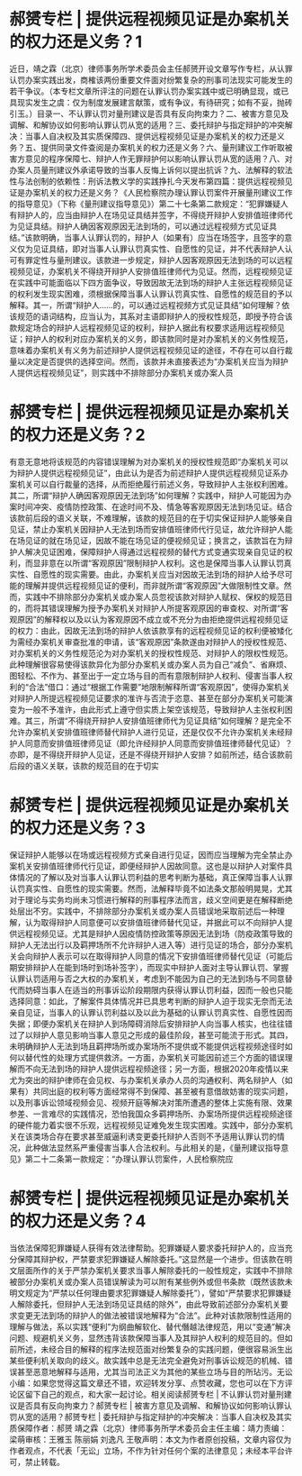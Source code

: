 # 郝赟专栏 | 提供远程视频见证是办案机关的权力还是义务？1

近日，靖之霖（北京）律师事务所学术委员会主任郝赟开设文章写作专栏，从认罪认罚办案实践出发，商榷该两份重要文件面对纷繁复杂的刑事司法现实可能发生的若干争议。（本专栏文章所评注的问题在认罪认罚办案实践中或已明确显现，或已具现实发生之虞：仅为制度发展建言献策，或有争议，有待研究；如有不妥，抛砖引玉。）目录一、不认罪认罚对量刑建议是否具有反向拘束力？二、被害方意见及调解、和解协议如何影响认罪认罚从宽的适用？三、委托辩护与指定辩护的冲突解决：当事人自决权及其实质保障四、提供远程视频见证是办案机关的权力还是义务？五、提供同录文件查阅是办案机关的权力还是义务？六、量刑建议工作听取被害方意见的程序保障七、辩护人作无罪辩护何以影响认罪认罚从宽的适用？八、对办案人员量刑建议外承诺导致的当事人反悔上诉何以提出抗诉？九、法解释的软法性与法创制的依赖性：刑诉法教义学的实践挣扎今天发布第四篇：提供远程视频见证是办案机关的权力还是义务？《人民检察院办理认罪认罚案件开展量刑建议工作的指导意见》（下称《量刑建议指导意见》）第二十七条第二款规定：“犯罪嫌疑人有辩护人的，应当由辩护人在场见证具结并签字，不得绕开辩护人安排值班律师代为见证具结。辩护人确因客观原因无法到场的，可以通过远程视频方式见证具结。”该款明确，当事人认罪认罚的，辩护人（如果有）应当在场签字，且签字的意义仅为见证具结，即对当事人认罪认罚真实性、自愿性的见证，并不代表辩护人认可有罪定性与量刑建议。该款进一步规定，辩护人因客观原因无法到场的可以远程视频见证，办案机关不得绕开辩护人安排值班律师代为见证。然而，远程视频见证在实践中可能面临以下四方面争议，导致因故无法到场的辩护人主张远程视频见证的权利发生现实困难，须根据保障当事人认罪认罚真实性、自愿性的规范目的予以解释。其一，所谓“辩护人……的，可以通过远程视频方式见证具结”如何理解？依该规范的语词结构，应当认为，其系对主语即辩护人的授权性规范，即授予符合该款规定场合的辩护人远程视频见证的权利，辩护人据此有权要求适用远程视频见证；辩护人的权利对应办案机关的义务，即该款同时是对办案机关的义务性规范，意味着办案机关有义务为前述辩护人提供远程视频见证的途径，不存在可以自行裁量以决定是否提供的选择空间。然而，该款并未直接表述为“办案机关应当为辩护人提供远程视频见证”，则实践中不排除部分办案机关或办案人员

# 郝赟专栏 | 提供远程视频见证是办案机关的权力还是义务？2

有意无意地将该规范的内容错误理解为对办案机关的授权性规范即“办案机关可以为辩护人提供远程视频见证”，由此认为是否为前述辩护人提供远程视频见证系办案机关可以自行裁量的选择，从而拒绝履行前述义务，导致辩护人主张权利困难。其二，所谓“辩护人确因客观原因无法到场”如何理解？实践中，辩护人可能因为办案时间冲突、疫情防控政策、在途时间不及、情急等客观原因无法到场见证。结合该款前后段的语义关联，不难理解，该款的规范目的在于切实保证辩护人能够亲自见证，禁止办案机关因辩护人无法到场而安排值班律师代行见证，故允许辩护人能在场见证的就在场见证，因故不能在场见证的便视频见证；换言之，该款旨在为辩护人解决见证困难，保障辩护人得通过远程视频的替代方式变通实现亲自见证的权利，而显非意在以所谓“客观原因”限制辩护人权利。这也是保障当事人认罪认罚真实性、自愿性的现实需要。由此，办案机关应当对因故无法到场的辩护人给予尽可能的理解并提供远程视频见证的便利，而非就所谓“客观原因”大做限制性文章。然而，实践中不排除部分办案机关或办案人员忽视该款对辩护人赋权、保权的规范目的，而将其错误理解为授予办案机关对辩护人所提客观原因的审查权、对所谓“客观原因”的解释权以及以认为客观原因不成立或不充分为由拒绝提供远程视频见证的权力：由此，因故无法到场的辩护人依该款享有的远程视频见证的权利便被矮化为需经办案机关审查批准的申请，该“客观原因”条款遂由对辩护人的授权性规范、对办案机关的义务性规范沦为对办案机关的授权性规范、对辩护人的限权性规范。此种理解很容易使得该款异化为部分办案机关或办案人员为自己“减负”、省麻烦、图轻松、不作为、甚至出于一定立场与目的而有意限制辩护人权利、侵害当事人权利的“合法”借口：通过“根据工作需要”地限制解释所谓“客观原因”，使得办案机关对辩护人所提远程视频见证要求的准许与否流于恣意、甚至在部分办案机关可能演变为一般不予准许，由此形式上遵守但实质上架空该规范，导致辩护人主张权利困难。其三，所谓“不得绕开辩护人安排值班律师代为见证具结”如何理解？是完全不允许办案机关安排值班律师替代辩护人进行见证，还是仅仅不允许办案机关未经辩护人同意而安排值班律师见证（即允许经辩护人同意而安排值班律师替代见证）？亦即，是不得绕开辩护人见证，还是不得绕开辩护人安排？如前所述，结合该款前后段的语义关联，该款的规范目的在于切实

# 郝赟专栏 | 提供远程视频见证是办案机关的权力还是义务？3

保证辩护人能够以在场或远程视频方式亲自进行见证，因而应当理解为完全禁止办案机关安排值班律师代行见证，即便经辩护人因故同意。这也是以辩护人对案件具体情况的了解以及对当事人认罪认罚利益的思考判断为基础，真正保障当事人认罪认罚真实性、自愿性的现实需要。然而，法解释毕竟不如法条文那般明晃晃，尤其对于理论与实务均尚未习惯进行解释的刑事程序法而言，歧义空间更是在解释断绝处层出不穷。实践中，不排除部分办案机关或办案人员错误地采取前述后一种理解，认为取得辩护人同意便可以安排值班律师替代见证，并据此可以不向辩护人提供远程视频见证。尤其是辩护人因疫情防控政策等原因无法到场（防疫政策导致的辩护人无法出行以及羁押场所不允许辩护人进入等）进行见证的场合，部分办案机关会向辩护人表示可以在取得辩护人同意的情况下安排值班律师替代见证（可能后期安排辩护人在能到场时到场补签字），而现实中辩护人面对主导认罪认罚、掌握认罪认罚适用与否之大权的办案机关，考虑到不能因为自己的无法到场与不同意替代而妨碍当事人在适当的刑事诉讼阶段期限内获得认罪认罚利益，因而一般也只能选择同意：如此，了解案件具体情况并已具思考判断的辩护人迫于现实无奈而无法亲自见证，当事人的认罪认罚利益以及以此为基础的认罪认罚真实性、自愿性因而失据；即便办案机关在辩护人到场障碍消除后安排辩护人向当事人核实，也往往错过了以辩护人意见影响当事人意见之形成的最佳阶段，甚至可能流于形式。其四，未明确辩护人无法到场且羁押场所或办案场所不提供或不能提供远程视频途径时如何以替代性的处理方式提供救济。一方面，办案机关可能因前述三个方面的错误理解而不向无法到场的辩护人提供远程视频途径；另一方面，根据2020年疫情以来尤为突出的辩护律师在会见权、与办案机关承办人员的沟通权利、两名辩护人（如果有）共同出庭的权利等方面经常得不到保障、甚至被有意借故妨害的现实问题，以及刑事诉讼领域视频会见、视频开庭等解决对策所遭遇的整体上实施有限、效果参差、一言难尽的实践情况，恐怕我国众多羁押场所、办案场所提供远程视频途径的硬件能力着实很不乐观，远程视频见证难免发生现实困难。实践中，部分办案机关在该类场合存在要求甚至威逼利诱变更委托辩护人否则不予适用认罪认罚的情况，此种做法显然系严重侵害当事人合法权利。与此相关的是，《量刑建议指导意见》第二十二条第一款规定：“办理认罪认罚案件，人民检察院应

# 郝赟专栏 | 提供远程视频见证是办案机关的权力还是义务？4

当依法保障犯罪嫌疑人获得有效法律帮助。犯罪嫌疑人要求委托辩护人的，应当充分保障其辩护权，严禁要求犯罪嫌疑人解除委托。”这显然是一个进步。但该款在明文层面所作的关于严禁办案机关要求当事人解除委托的一般性规定，实践中不排除被部分办案机关或办案人员错误解读为可以附有某些例外或但书条款（既然该款未明文规定为“严禁以任何理由要求犯罪嫌疑人解除委托”），譬如“严禁要求犯罪嫌疑人解除委托，但辩护人无法到场见证具结的除外”，由此导致前述部分办案机关要求变更无法到场的辩护人的做法被错误地解释为“合法”。此种对该款限制性适用的理解与做法，系以实践“便利”为纲曲解软化、替代僭越法律规范，用以“变通”解决问题、规避机关义务，显然违背该款保障当事人及其辩护人权利的规范目的。但如前所述，未经合目的解释的程序法规范面对纷繁复杂的实践问题，便很容易派生出某些便利机关取向的歧义。故实践中总是无法完全避免对刑事诉讼规范的机械、错误甚至恶意地解释与适用，尤其当司法正义为其他的某些立场与目的所玷污。无讼小编：如果您觉得这篇文章还不错，欢迎转发分享、点赞收藏，您也可以在下方评论区留下自己的观点，和大家一起讨论。相关阅读郝赟专栏 | 不认罪认罚对量刑建议是否具有反向拘束力？郝赟专栏 | 被害方意见及调解、和解协议如何影响认罪认罚从宽的适用？郝赟专栏 | 委托辩护与指定辩护的冲突解决：当事人自决权及其实质保障作者：郝赟 靖之霖（北京）律师事务所学术委员会主任主编：靖力责编：梁萌审核：王雅玉 陈丽娟 刘逸凡 王敬声明：本文为作者原创投稿，文章内容仅为作者观点，不代表「无讼」立场，不作为针对任何个案的法律意见；未经本平台许可，禁止转载。

